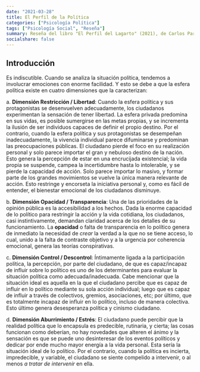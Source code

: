 ```yaml
---
date: "2021-03-28"
title: El Perfil de la Política
categories: ["Psicología Política"]
tags: ["Psicología Social", "Reseña"]
summary: Reseña del libro "El Perfil del Lagarto" (2021), de Carlos Paredes.
socialshare: false
---
```



## Introducción 

Es indiscutible. Cuando se analiza la situación política, tendemos a involucrar emociones con enorme facilidad. Y esto se debe a que la esfera política existe en cuatro dimensiones que la caracterizan:

  a. **Dimensión Restricción / Libertad**: Cuando la esfera política y sus protagonistas se desenvuelven adecuadamente, los ciudadanos experimentan la sensación de tener libertad. La esfera privada predomina en sus vidas, es posible sumergirse en las metas propias, y se incrementa la ilusión de ser individuos capaces de definir el propio destino. Por el contrario, cuando la esfera política y sus protagonistas se desempeñan inadecuadamente, la vivencia individual parece difuminarse y predominan las preocupaciones públicas. El ciudadano pierde el foco en su realización personal y solo parece importar el gran y nebuloso destino de la nación. Esto genera la percepción de estar en una encrucijada existencial; la vida propia se suspende, campea la incertidumbre hasta lo intolerable, y se pierde la capacidad de acción. Solo parece importar lo masivo, y formar parte de los grandes movimientos se vuelve la única manera relevante de acción. Esto restringe y encorseta la iniciativa personal y, como es fácil de entender, el bienestar emocional de los ciudadanos disminuye.
  
  b. **Dimensión Opacidad / Transparencia**: Una de las prioridades de la opinión pública es la accesibilidad a los hechos. Dada la enorme capacidad de lo político para restringir la acción y la vida cotidiana, los ciudadanos, casi instintivamente, demandan claridad acerca de los detalles de su funcionamiento. La **opacidad** o falta de transparencia en lo político genera de inmediato la necesidad de *crear* la verdad a la que no se tiene acceso, lo cual, unido a la falta de contraste objetivo y a la urgencia por coherencia emocional, genera las teorías conspirativas. 
  
  c. **Dimensión Control / Descontrol**: Íntimamente ligada a la participación política, la percepción, por parte del ciudadano, de que es capaz/incapaz de influir sobre lo político es uno de los determinantes para evaluar la situación política como adecuada/inadecuada. Cabe mencionar que la situación ideal es aquella en la que el ciudadano percibe que es capaz de influir en lo político mediante su sola acción individual; luego que es capaz de influir a través de colectivos, gremios, asociaciones, etc; por último, que es totalmente incapaz de influir en lo político, incluso de manera colectiva. Esto último genera desesperanza política y cinismo ciudadano. 
  
  d. **Dimensión Aburrimiento / Estrés**: El ciudadano puede percibir que la realidad política que lo encapsula es predecible, rutinaria, y cierta; las cosas funcionan como deberían, no hay novedades que alteren el ánimo y la sensación es que se puede uno desinteresar de los eventos políticos y dedicar por ende mucho mayor energía a la vida personal. Esta sería la situación ideal de lo político. Por el contrario, cuando la política es incierta, impredecible, y variable, el ciudadano se siente compelido a intervenir, o al menos *a tratar de intervenir* en ella.  


